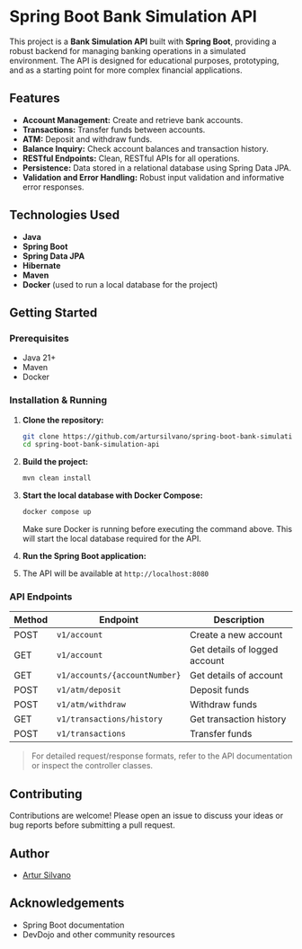 # Spring Boot Bank Simulation API

This project is a **Bank Simulation API** built with **Spring Boot**, providing a robust backend for managing banking operations in a simulated environment. The API is designed for educational purposes, prototyping, and as a starting point for more complex financial applications.

## Features

- **Account Management:** Create and retrieve bank accounts.
- **Transactions:** Transfer funds between accounts.
- **ATM:** Deposit and withdraw funds.
- **Balance Inquiry:** Check account balances and transaction history.
- **RESTful Endpoints:** Clean, RESTful APIs for all operations.
- **Persistence:** Data stored in a relational database using Spring Data JPA.
- **Validation and Error Handling:** Robust input validation and informative error responses.

## Technologies Used

- **Java**
- **Spring Boot**
- **Spring Data JPA**
- **Hibernate**
- **Maven**
- **Docker** (used to run a local database for the project)

## Getting Started

### Prerequisites

- Java 21+
- Maven
- Docker

### Installation & Running

1. **Clone the repository:**
   ```bash
   git clone https://github.com/artursilvano/spring-boot-bank-simulation-api.git
   cd spring-boot-bank-simulation-api
   ```
2. **Build the project:**
   ```bash
   mvn clean install
   ```
3. **Start the local database with Docker Compose:**
   ```bash
   docker compose up
   ```
   Make sure Docker is running before executing the command above. This will start the local database required for the API.

4. **Run the Spring Boot application:**

5. The API will be available at `http://localhost:8080`

### API Endpoints

| Method | Endpoint                       | Description                        |
|--------|--------------------------------|------------------------------------|
| POST   | `v1/account`                   | Create a new account               |
| GET    | `v1/account`                   | Get details of logged account      |
| GET    | `v1/accounts/{accountNumber}`  | Get details of account             |
| POST   | `v1/atm/deposit`               | Deposit funds                      |
| POST   | `v1/atm/withdraw`              | Withdraw funds                     |
| GET    | `v1/transactions/history`      | Get transaction history            |
| POST   | `v1/transactions`              | Transfer funds                     |

> For detailed request/response formats, refer to the API documentation or inspect the controller classes.

## Contributing

Contributions are welcome! Please open an issue to discuss your ideas or bug reports before submitting a pull request.

## Author

- [Artur Silvano](https://github.com/artursilvano)

## Acknowledgements

- Spring Boot documentation
- DevDojo and other community resources
